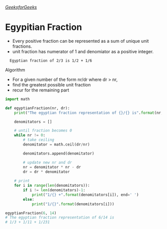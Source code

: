 *[GeeksforGeeks](https://www.geeksforgeeks.org/greedy-algorithm-egyptian-fraction/)*
# Egypitian Fraction
- Every positive fraction can be represented as a sum of unique unit fractions.
- unit fraction has numerator of 1 and denomiator as a positive integer.
```
  Egyptian fraction of 2/3 is 1/2 + 1/6
```

Algorithm
- For a given number of the form nr/dr where dr > nr,
- find the greatest possible unit fraction
- recur for the remaining part

```python
import math 

def egyptianFraction(nr, dr):
    print("The egyptian fraction representation of {}/{} is".format(nr, dr), end='\n')

    denomitators = []

    # until fraction becomes 0
    while nr != 0:
        # take ceiling
        denomitator = math.ceil(dr/nr)

        denomitators.append(denomitator)

        # update new nr and dr
        nr = denomitator * nr - dr
        dr = dr * denomitator
    
    # print 
    for i in range(len(denomitators)):
        if i != len(denomitators)-1:
            print("1/{} +".format(denomitators[i]), end=' ')
        else:
            print("1/{}".format(denomitators[i]))

egyptianFraction(6, 14)
# The egyptian fraction representation of 6/14 is
# 1/3 + 1/11 + 1/231
```

